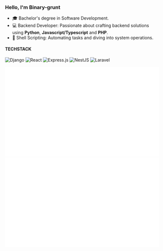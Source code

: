 ### Hello, I'm Binary-grunt
  - 🎓 Bachelor's degree in Software Development.
  - 💻 Backend Developer: Passionate about crafting backend solutions using **Python**, **Javascript/Typescript** and **PHP**.
  - 🐚 Shell Scripting: Automating tasks and diving into system operations.

#### TECHSTACK
![Django](https://img.shields.io/badge/Django-092E20?style=for-the-badge&logo=django&logoColor=white)
![React](https://shields.io/badge/react-black?logo=react&style=for-the-badge)
![Express.js](https://img.shields.io/badge/express.js-%23404d59.svg?style=for-the-badge&logo=express&logoColor=%2361DAFB)
![NestJS](https://img.shields.io/badge/nestjs-%23E0234E.svg?style=for-the-badge&logo=nestjs&logoColor=white)
![Laravel](https://img.shields.io/badge/laravel-%23FF2D20.svg?style=for-the-badge&logo=laravel&logoColor=white)



![](https://raw.githubusercontent.com/Binary-Blade/github-stats/master/generated/overview.svg#gh-dark-mode-only)
![](https://raw.githubusercontent.com/Binary-Blade/github-stats/master/generated/languages.svg#gh-dark-mode-only)
